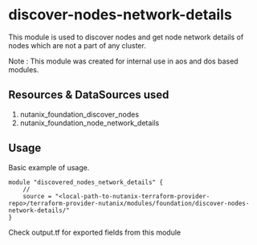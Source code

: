 # discover-nodes-network-details

This module is used to discover nodes and get node network details of nodes which are not a part of any cluster.

Note : This module was created for internal use in aos and dos based modules.

## Resources & DataSources used

1. nutanix_foundation_discover_nodes
2. nutanix_foundation_node_network_details

## Usage

Basic example of usage. 

```hcl
module "discovered_nodes_network_details" {
    // 
    source = "<local-path-to-nutanix-terraform-provider-repo>/terraform-provider-nutanix/modules/foundation/discover-nodes-network-details/"
}

```

Check output.tf for exported fields from this module
